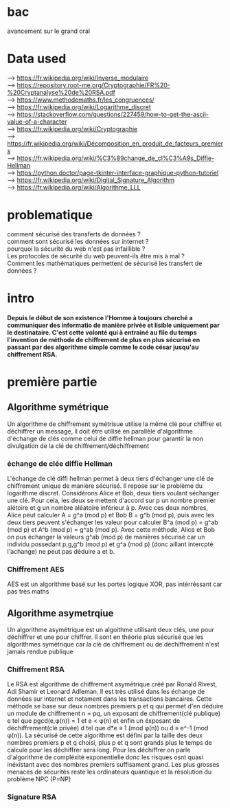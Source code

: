 # bac
avancement sur le grand oral

# Data used
--> https://fr.wikipedia.org/wiki/Inverse_modulaire <br>
--> https://repository.root-me.org/Cryptographie/FR%20-%20Cryptanalyse%20de%20RSA.pdf <br>
--> https://www.methodemaths.fr/les_congruences/ <br>
--> https://fr.wikipedia.org/wiki/Logarithme_discret <br>
--> https://stackoverflow.com/questions/227459/how-to-get-the-ascii-value-of-a-character <br>
--> https://fr.wikipedia.org/wiki/Cryptographie <br>
--> https://fr.wikipedia.org/wiki/Décomposition_en_produit_de_facteurs_premiers <br>
--> https://fr.wikipedia.org/wiki/%C3%89change_de_cl%C3%A9s_Diffie-Hellman <br>
--> https://python.doctor/page-tkinter-interface-graphique-python-tutoriel <br>
--> https://fr.wikipedia.org/wiki/Digital_Signature_Algorithm <br>
--> https://fr.wikipedia.org/wiki/Algorithme_LLL <br>

# problematique

comment sécurisé des transferts de données ?<br>
comment sont sécurisé les données sur internet ?<br>
pourquoi la sécurité du web n'est pas infaillible ?<br>
Les protocoles de sécurité du web peuvent-ils être mis à mal ?<br>
Comment les mathématiques permettent de sécurisé les transfert de données ?<br>


# intro

<h4>Depuis le début de son existence l'Homme à toujours cherché a communiquer des informatio de manière privée et lisible uniquement par le destinataire. C'est cette volonté qui à entrainé au file du temps 
l'invention de méthode de chiffrement de plus en plus sécurisé en passant par des algorithme simple comme le code césar jusqu'au chiffrement RSA.</h4>

# première partie

<h2>Algorithme symétrique</h2>
<p>Un algorithme de chiffrement symétrisue utilise la même clé pour chiffrer et déchiffrer un message, il doit être utilisé en parallèle d'algorithme d'échange de clés comme celui de diffie hellman pour garantir la non divulgation
de la clé de chiffrement/déchiffrement</p>
<h3>échange de clée diffie Hellman</h3>
<p>L'échange de clé diffi hellman permet à deux tiers d'échanger une clé de chiffrement unique de manière sécurisé. Il repose sur le problème du logarithme discret. Considérons Alice et Bob, deux tiers voulant séchanger une clé.
Pour cela, les deux se mettent d'accord sur p un nombre premier alétoire et g un nombre aléatoire inférieur à p. Avec ces deux nombres, Alice peut calculer A = g^a (mod p) et Bob B = g^b (mod p), puis avec les deux tiers peuvent 
s'échanger les valeur pour calculer B^a (mod p) = g^ab (mod p) et A^b (mod p) = g^ab (mod p). Avec cette méthode, Alice et Bob on pus échanger la valeurs g^ab (mod p) de manières sécurisé car un individu possedant 
p,g,g^b (mod p) et g^a (mod p) (donc aillant intercpté l'achange) ne peut pas déduire a et b.</p>
<h3>Chiffrement AES</h3>
<p>AES est un algorithme basé sur les portes logique XOR, pas intérréssant car pas très maths</p>
<h2>Algorithme asymetrqiue</h2>
<p>Un algorithme asymétrique est un algoithme utilisant deux clés, une pour déchiffrer et une pour chiffrer. Il sont en théorie plus sécurisé que les algorithmes symétrique car la clé de chiffrement ou de déchiffrement n'est 
jamais rendue publique</p>
<h3>Chiffrement RSA</h3>
<p>Le RSA est algorithme de chiffrement asymétrique créé par Ronald Rivest, Adi Shamir et Leonard Adleman. Il est très utilisé dans les échange de données sur internet et notament
dans les transactions bancaires. Cette méthode se base sur deux nombres premiers p et q qui permet d'en déduire un module de chiffrement n = pq, un exposant de chiffrement(clé publique) e tel que pgcd(e,φ(n)) = 1 et e < φ(n) 
et enfin un éxposant de déchiffrement(clé privée) d tel que d*e ≡ 1 (mod φ(n)) ou d ≡ e^-1 (mod φ(n)). La sécurisé de cette algorithme est défini par la taille des deux nombres premiers p et q choisi, plus p et q sont grands 
plus le temps de calcule pour les déchiffrer sera long. Pour les déchiffrer on parle d'algorithme de compléxité exponentielle donc les risques osnt quasi inéxistant avec des nombres premiers suffisament grand.
Les plus grosses menaces de sécurités reste les ordinateurs quantique et la résolution du problème NPC (P=NP) </p>
<h3>Signature RSA</h3>
